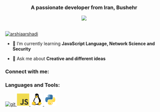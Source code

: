 <h3 align="center">A passionate developer from Iran, Bushehr</h3>


<div align="center">
  <img height="200" src="https://i.giphy.com/l378vMZ1IbLcmj3H2.webp"  />
</div>

<img align="center" scr="https://gifdb.com/images/high/hacker-hacking-in-the-dark-h2fu99nutzo132op.gif" />


<p align="left"> <a href="https://github.com/ryo-ma/github-profile-trophy"><img src="https://github-profile-trophy.vercel.app/?username=arshiaarshadi" alt="arshiaarshadi" /></a> </p>

- 🌱 I’m currently learning **JavaScript Language, Network Science and Security**

- 💬 Ask me about **Creative and different ideas**

<h3 align="left">Connect with me:</h3>
<p align="left">
</p>

<h3 align="left">Languages and Tools:</h3>
<p align="left"> <a href="https://git-scm.com/" target="_blank" rel="noreferrer"> <img src="https://www.vectorlogo.zone/logos/git-scm/git-scm-icon.svg" alt="git" width="40" height="40"/> </a> <a href="https://developer.mozilla.org/en-US/docs/Web/JavaScript" target="_blank" rel="noreferrer"> <img src="https://raw.githubusercontent.com/devicons/devicon/master/icons/javascript/javascript-original.svg" alt="javascript" width="40" height="40"/> </a> <a href="https://www.linux.org/" target="_blank" rel="noreferrer"> <img src="https://raw.githubusercontent.com/devicons/devicon/master/icons/linux/linux-original.svg" alt="linux" width="40" height="40"/> </a> <a href="https://www.python.org" target="_blank" rel="noreferrer"> <img src="https://raw.githubusercontent.com/devicons/devicon/master/icons/python/python-original.svg" alt="python" width="40" height="40"/> </a> </p>
